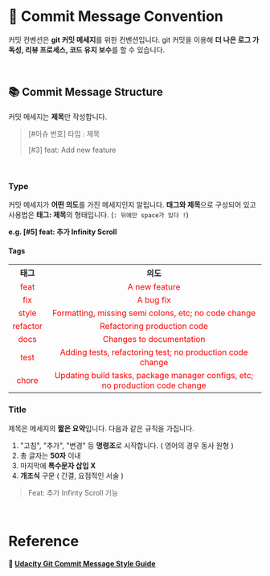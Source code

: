 # 📄 Commit Message Convention

커밋 컨벤션은 **git 커밋 메세지**를 위한 컨벤션입니다. git 커밋을 이용해 **더 나은 로그 가독성, 리뷰 프로세스, 코드 유지 보수**를 할 수 있습니다.

<br/>

## 📚 Commit Message Structure

커밋 메세지는 **제목**만 작성합니다.

> [#이슈 번호] 타입 :  제목
>  
> [#3] feat: Add new feature 

<br/>

### Type

커밋 메세지가 **어떤 의도**를 가진 메세지인지 알립니다.
**태그와 제목**으로 구성되어 있고 사용법은 **태그: 제목**의 형태입니다. (`: 뒤에만 space가 있다 !`)

**e.g. [#5] feat: 추가 Infinity Scroll**

#### Tags

<table style="text-align : center;">
    <th>태그</th>
    <th>의도</th>
    <tr>
        <td style="color : red">feat</td>
        <td style="color : red">A new feature</td>
    <tr/>
    <tr>
        <td style="color : red">fix</td>
        <td style="color : red">A bug fix</td>
    </tr>
    <tr>
        <td style="color : red">style</td>
        <td style="color : red">Formatting, missing semi colons, etc; no code change</td>
    <tr/>
    <tr>
        <td style="color : red">refactor</td>
        <td style="color : red">Refactoring production code</td>
    </tr>
    <tr>
        <td style="color : red">docs</td>
        <td style="color : red">Changes to documentation</td>
    <tr/>
    <tr>
        <td style="color : red">test</td>
        <td style="color : red">Adding tests, refactoring test; no production code change</td>
    </tr>   
    <tr>  
        <td style="color : red">chore</td>
        <td style="color : red">Updating build tasks, package manager configs, etc; no production code change</td>
    </tr>
</table>

### Title

제목은 메세지의 **짧은 요약**입니다. 다음과 같은 규칙을 가집니다.

1. "고침", "추가", "변경" 등 **명령조**로 시작합니다. ( 영어의 경우 동사 원형 )
2. 총 글자는 **50자** 이내
3. 마지막에 **특수문자 삽입 X**
4. **개조식** 구문 ( 간결, 요점적인 서술 )

> Feat: 추가 Infinty Scroll 기능

<br/>

# Reference

#### 🔗 [Udacity Git Commit Message Style Guide](https://udacity.github.io/git-styleguide/)
